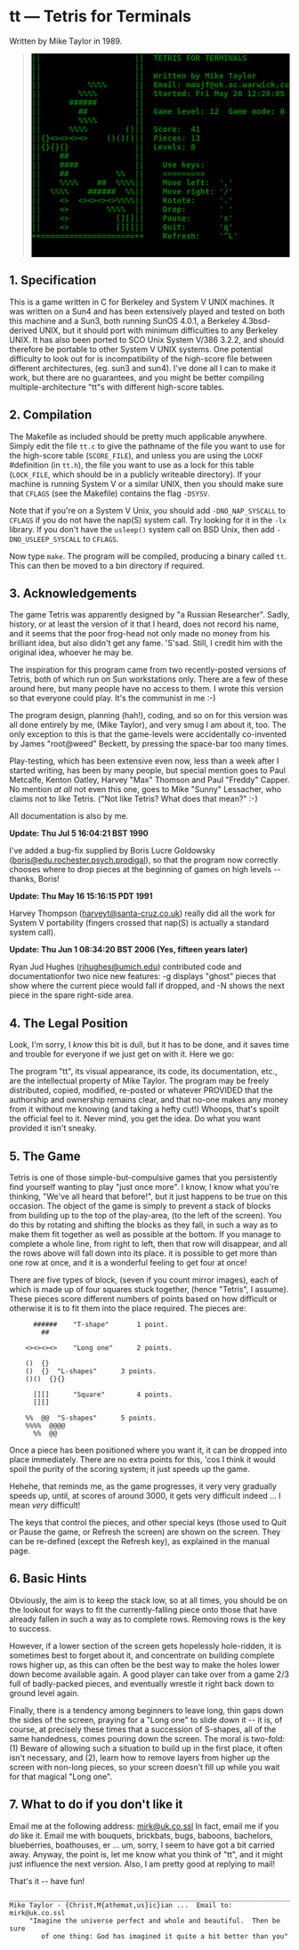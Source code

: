 # tt — Tetris for Terminals

Written by Mike Taylor in 1989.

<BLOCKQUOTE><DIV style="color:green; background-color:black"><B><PRE>
||                    ||  TETRIS FOR TERMINALS
||                    ||
||                    ||  Written by Mike Taylor
||          %%%%      ||  Email: maujf@uk.ac.warwick.cu
||        %%%%        ||  Started: Fri May 26 12:26:05 BST 1989
||      ######        ||
||        ##          ||  Game level: 12  Game mode: 0
||        %%%%        ||
||      %%%%        ()||  Score:  41
||{}&lt;&gt;&lt;&gt;&lt;&gt;&lt;&gt;    ()()()||  Pieces: 13
||{}{}{}              ||  Levels: 0
||    ##              ||
||    ####            ||    Use keys:
||    ##          %%  ||    =========
||    %%%%    ##  %%%%||    Move left:  ','
||  %%%%    ######  %%||    Move right: '/'
||    &lt;&gt;  &lt;&gt;&lt;&gt;&lt;&gt;&lt;&gt;%%%%||    Rotate:     '.'
||    &lt;&gt;        %%%%  ||    Drop:       ' '
||    &lt;&gt;          [][]||    Pause:      's'
||    &lt;&gt;          [][]||    Quit:       'q'
++====================++    Refresh:    '^L'

</PRE></B></DIV></BLOCKQUOTE>

## 1. Specification

This is a game written in C for Berkeley and System V UNIX machines. It was written on a Sun4 and has been extensively played and tested on both this machine and a Sun3, both running SunOS 4.0.1, a Berkeley 4.3bsd-derived UNIX, but it should port with minimum difficulties to any Berkeley UNIX. It has also been ported to SCO Unix System V/386 3.2.2, and should therefore be portable to other System V UNIX systems. One potential difficulty to look out for is incompatibility of the high-score file between different architectures, (eg. sun3 and sun4). I've done all I can to make it work, but there are no guarantees, and you might be better compiling multiple-architecture "tt"s with different high-score tables.

## 2. Compilation

The Makefile as included should be pretty much applicable anywhere. Simply edit the file `tt.c` to give the pathname of the file you want to use for the high-score table (`SCORE_FILE`), and unless you are using the `LOCKF` #definition (in `tt.h`), the file you want to use as a lock for this table (`LOCK_FILE`, which should be in a publicly writeable directory). If your machine is running System V or a similar UNIX, then you should make sure that `CFLAGS` (see the Makefile) contains the flag `-DSYSV`.

Note that if you're on a System V Unix, you should add `-DNO_NAP_SYSCALL` to `CFLAGS` if you do not have the nap(S) system call. Try looking for it in the `-lx` library. If you don't have the `usleep()` system call on BSD Unix, then add `-DNO_USLEEP_SYSCALL` to `CFLAGS`.

Now type `make`. The program will be compiled, producing a binary called `tt`. This can then be moved to a bin directory if required.

## 3. Acknowledgements

The game Tetris was apparently designed by "a Russian Researcher". Sadly, history, or at least the version of it that I heard, does not record his name, and it seems that the poor frog-head not only made no money from his brilliant idea, but also didn't get any fame. 'S'sad. Still, I credit him with the original idea, whoever he may be.

The inspiration for this program came from two recently-posted versions of Tetris, both of which run on Sun workstations only. There are a few of these around here, but many people have no access to them. I wrote this version so that everyone could play. It's the communist in me :-)

The program design, planning (hah!), coding, and so on for this version was all done entirely by me, (Mike Taylor), and very smug I am about it, too. The only exception to this is that the game-levels were accidentally co-invented by James "root@weed" Beckett, by pressing the space-bar too many times.

Play-testing, which has been extensive even now, less than a week after I started writing, has been by many people, but special mention goes to Paul Metcalfe, Kenton Oatley, Harvey "Max" Thomson and Paul "Freddy" Capper. No mention _at all_ not even this one, goes to Mike "Sunny" Lessacher, who claims not to like Tetris. ("Not like Tetris? What does that mean?" :-)

All documentation is also by me.

**Update: Thu Jul  5 16:04:21 BST 1990**

I've added a bug-fix supplied by Boris Lucre Goldowsky (boris@edu.rochester.psych.prodigal), so that the program now correctly chooses where to drop pieces at the beginning of games on high levels -- thanks, Boris!

**Update: Thu May 16 15:16:15 PDT 1991**

Harvey Thompson (harveyt@santa-cruz.co.uk) really did all the work for System V portability (fingers crossed that nap(S) is actually a standard system call).

**Update: Thu Jun  1 08:34:20 BST 2006 (Yes, fifteen years later)**

Ryan Jud Hughes (rjhughes@umich.edu) contributed code and documentationfor two nice new features: -g displays "ghost" pieces that show where the current piece would fall if dropped, and -N shows the next piece in the spare right-side area.

## 4. The Legal Position

Look, I'm sorry, I _know_ this bit is dull, but it has to be done, and it saves time and trouble for everyone if we just get on with it. Here we go:

The program "tt", its visual appearance, its code, its documentation, etc., are the intellectual property of Mike Taylor. The program may be freely distributed, copied, modified, re-posted or whatever PROVIDED that the authorship and ownership remains clear, and that no-one makes any money from it without me knowing (and taking a hefty cut!) Whoops, that's spoilt the official feel to it. Never mind, you get the idea. Do what you want provided it isn't sneaky.

## 5. The Game

Tetris is one of those simple-but-compulsive games that you persistently find yourself wanting to play "just once more". I know, I know what you're thinking, "We've all heard that before!", but it just happens to be true on this occasion. The object of the game is simply to prevent a stack of blocks from building up to the top of the play-area, (to the left of the screen). You do this by rotating and shifting the blocks as they fall, in such a way as to make them fit together as well as possible at the bottom. If you manage to complete a whole line, from right to left, then that row will disappear, and all the rows above will fall down into its place. it is possible to get more than one row at once, and it is a wonderful feeling to get four at once!

There are five types of block, (seven if you count mirror images), each of which is made up of four squares stuck together, (hence "Tetris", I assume). These pieces score different numbers of points based on how difficult or otherwise it is to fit them into the place required. The pieces are:

		  ######	"T-shape"		1 point.
		    ##

		<><><><>	"Long one"		2 points.

		()	{}
		()	{}	"L-shapes"		3 points.
		()()  {}{}

		  [][]		"Square"		4 points.
		  [][]

		%%	@@	"S-shapes"		5 points.
		%%%%  @@@@
		  %%  @@

Once a piece has been positioned where you want it, it can be dropped into place immediately. There are no extra points for this, 'cos I think it would spoil the purity of the scoring system; it just speeds up the game.

Hehehe, that reminds me, as the game progresses, it very very gradually speeds up, until, at scores of around 3000, it gets very difficult indeed ... I mean _very_ difficult!

The keys that control the pieces, and other special keys (those used to Quit or Pause the game, or Refresh the screen) are shown on the screen. They can be re-defined (except the Refresh key), as explained in the manual page.

## 6. Basic Hints

Obviously, the aim is to keep the stack low, so at all times, you should be on the lookout for ways to fit the currently-falling piece onto those that have already fallen in such a way as to complete rows. Removing rows is the key to success.

However, if a lower section of the screen gets hopelessly hole-ridden, it is sometimes best to forget about it, and concentrate on building complete rows higher up, as this can often be the best way to make the holes lower down become available again. A good player can take over from a game 2/3 full of badly-packed pieces, and eventually wrestle it right back down to ground level again.

Finally, there is a tendency among beginners to leave long, thin gaps down the sides of the screen, praying for a "Long one" to slide down it -- it is, of course, at precisely these times that a succession of S-shapes, all of the same handedness, comes pouring down the screen. The moral is two-fold: (1) Beware of allowing such a situation to build up in the first place, it often isn't necessary, and (2), learn how to remove layers from higher up the screen with non-long pieces, so your screen doesn't fill up while you wait for that magical "Long one".

## 7. What to do if you don't like it

Email me at the following address: mirk@uk.co.ssl In fact, email me if you _do_ like it. Email me with bouquets, brickbats, bugs, baboons, bachelors, blueberries, boathouses, er ... um, sorry, I seem to have got a bit carried away. Anyway, the point is, let me know what you think of "tt", and it might just influence the next version. Also, I am pretty good at replying to mail!

That's it -- have fun!

```
______________________________________________________________________________
Mike Taylor - {Christ,M{athemat,us}ic}ian ...  Email to: mirk@uk.co.ssl
     "Imagine the universe perfect and whole and beautiful.  Then be sure
        of one thing: God has imagined it quite a bit better than you"
```
